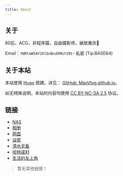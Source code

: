 ```yaml
---
title: About
---
```


## 关于

80后，ACG，非程序猿，自由摄影师，蜗居重庆🌴

Email：`YWRtaW5AY2hlbnBsdXMuY29t`- 私密 (Tip:BASE64)


## 关于本站

本站使用 [Hugo](https://gohugo.io/) 搭建。详见： [GitHub: MaoVlog.github.io](https://github.com/MaoVlog/Blog)。

如无特殊说明，本站的内容均使用 [CC BY-NC-SA 2.5](https://creativecommons.org/licenses/by-nc-sa/2.5/cn/) 协议。


## 链接

- [NAS](https://nas.chenplus.com/)
- [相册](http://chenyyds.lofter.com//)
- [网盘](https://pan.maovlog.com/)
- [设若](https://sheruo.com/)
- [清水无鱼](https://bosir.cn/)
- [哈特诺村](https://io-oss.gitee.io/)
- [生活的左上角](https://bwskyer.com/)


> 暂无其他链接！
